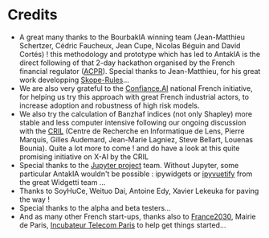 # Credits

* A great many thanks to the BourbakIA winning team (Jean-Matthieu Schertzer, Cédric Faucheux, Jean Cupe, Nicolas Béguin and David Cortés) ! this methodology and prototype which has led to AntakIA is the direct following of that 2-day hackathon organised by the French financial regulator ([ACPR](https://acpr.banque-france.fr)). Special thanks to Jean-Matthieu, for his great work developping [Skope-Rules](https://github.com/scikit-learn-contrib/skope-rules)...
* We are also very grateful to the [Confiance.AI](https://www.confiance.ai) national French initiative, for helping us try this approach with great French industrial actors, to increase adoption and robustness of high risk models.
* We also try the calculation of Banzhaf indices (not only Shapley) more stable and less computer intensive following our ongoing discussion with the [CRIL](https://www.cril.univ-artois.fr) (Centre de Recherche en Informatique de Lens, Pierre Marquis, Gilles Audemard, Jean-Marie Lagniez, Steve Bellart, Louenas Bounia). Quite a lot more to come ! and do have a look at this quite promising initiative on X-AI by the CRIL
* Special thanks to the [Jupyter project](https://jupyter.org) team. Without Jupyter, some particular AntakIA wouldn't be possible : ipywidgets or [ipyvuetify](https://github.com/widgetti/ipyvuetify) from the great Widgetti team ...
* Thanks to SoyHuCe, Weituo Dai, Antoine Edy, Xavier Lekeuka for paving the way !
* Special thanks to the alpha and beta testers...
* And as many other French start-ups, thanks also to [France2030](https://www.gouvernement.fr/france-2030), Mairie de Paris, [Incubateur Telecom Paris](https://incubateur-telecomparis.fr) to help get things started...